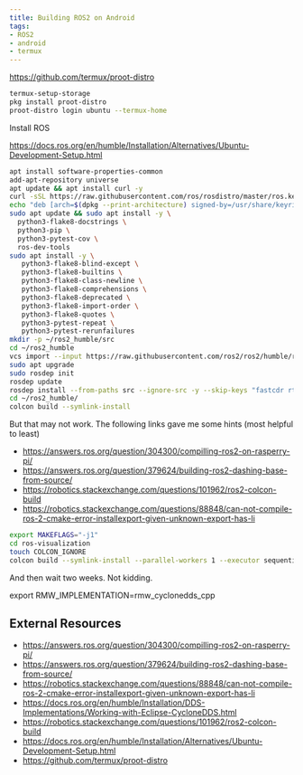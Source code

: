```yaml
---
title: Building ROS2 on Android
tags:
- ROS2
- android
- termux
---
```


<https://github.com/termux/proot-distro>

```bash
termux-setup-storage
pkg install proot-distro
proot-distro login ubuntu --termux-home
```

Install ROS

<https://docs.ros.org/en/humble/Installation/Alternatives/Ubuntu-Development-Setup.html>

```bash
apt install software-properties-common
add-apt-repository universe
apt update && apt install curl -y
curl -sSL https://raw.githubusercontent.com/ros/rosdistro/master/ros.key -o /usr/share/keyrings/ros-archive-keyring.gpg
echo "deb [arch=$(dpkg --print-architecture) signed-by=/usr/share/keyrings/ros-archive-keyring.gpg] http://packages.ros.org/ros2/ubuntu $(. /etc/os-release && echo $UBUNTU_CODENAME) main" | sudo tee /etc/apt/sources.list.d/ros2.list > /dev/null
sudo apt update && sudo apt install -y \
  python3-flake8-docstrings \
  python3-pip \
  python3-pytest-cov \
  ros-dev-tools
sudo apt install -y \
   python3-flake8-blind-except \
   python3-flake8-builtins \
   python3-flake8-class-newline \
   python3-flake8-comprehensions \
   python3-flake8-deprecated \
   python3-flake8-import-order \
   python3-flake8-quotes \
   python3-pytest-repeat \
   python3-pytest-rerunfailures  
mkdir -p ~/ros2_humble/src
cd ~/ros2_humble
vcs import --input https://raw.githubusercontent.com/ros2/ros2/humble/ros2.repos src   
sudo apt upgrade
sudo rosdep init
rosdep update
rosdep install --from-paths src --ignore-src -y --skip-keys "fastcdr rti-connext-dds-6.0.1 urdfdom_headers"
cd ~/ros2_humble/
colcon build --symlink-install
```

But that may not work.  The following links gave me some hints (most helpful to least)

* <https://answers.ros.org/question/304300/compilling-ros2-on-rasperry-pi/>
* <https://answers.ros.org/question/379624/building-ros2-dashing-base-from-source/>
* <https://robotics.stackexchange.com/questions/101962/ros2-colcon-build>
* <https://robotics.stackexchange.com/questions/88848/can-not-compile-ros-2-cmake-error-installexport-given-unknown-export-has-li>

```bash
export MAKEFLAGS="-j1"
cd ros-visualization
touch COLCON_IGNORE
colcon build --symlink-install --parallel-workers 1 --executor sequential
```

And then wait two weeks.  Not kidding.

export RMW_IMPLEMENTATION=rmw_cyclonedds_cpp

## External Resources

* <https://answers.ros.org/question/304300/compilling-ros2-on-rasperry-pi/>
* <https://answers.ros.org/question/379624/building-ros2-dashing-base-from-source/>
* <https://robotics.stackexchange.com/questions/88848/can-not-compile-ros-2-cmake-error-installexport-given-unknown-export-has-li>
* <https://docs.ros.org/en/humble/Installation/DDS-Implementations/Working-with-Eclipse-CycloneDDS.html>
* <https://robotics.stackexchange.com/questions/101962/ros2-colcon-build>
* <https://docs.ros.org/en/humble/Installation/Alternatives/Ubuntu-Development-Setup.html>
* <https://github.com/termux/proot-distro>
